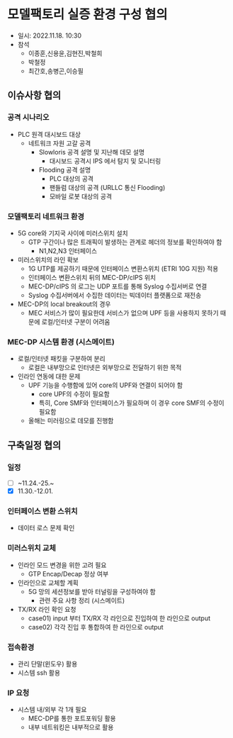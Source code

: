 # 모델팩토리 실증 환경 구성 협의
- 일시: 2022.11.18. 10:30
- 참석
  - 이종훈,신용윤,김현진,박철희
  - 박철정
  - 최간호,송병곤,이승필

## 이슈사항 협의
### 공격 시나리오
- PLC 원격 대시보드 대상
  - 네트워크 자원 고갈 공격
    - Slowloris 공격 설명 및 지난해 데모 설명
      - 대시보드 공격시 IPS 에서 탐지 및 모니터링
    - Flooding 공격 설명
      - PLC 대상의 공격
      - 팬들럼 대상의 공격 (URLLC 통신 Flooding)
      - 모바일 로봇 대상의 공격

### 모델팩토리 네트워크 환경
- 5G core와 기지국 사이에 미러스위치 설치
  - GTP 구간이나 많은 트래픽이 발생하는 관계로 헤더의 정보를 확인하여야 함
    - N1,N2,N3 인터페이스
- 미러스위치의 라인 확보
  - 1G UTP를 제공하기 때문에 인터페이스 변환스위치 (ETRI 10G 지원) 적용
  - 인터페이스 변환스위치 뒤의 MEC-DP/cIPS 위치
  - MEC-DP/cIPS 의 로그는 UDP 포트를 통해 Syslog 수집서버로 연결
  - Syslog 수집서버에서 수집한 데이터는 빅데이터 플랫폼으로 재전송
- MEC-DP의 local breakout의 경우
  - MEC 서비스가 많이 필요한데 서비스가 없으며 UPF 등을 사용하지 못하기 때문에 로컬/인터넷 구분이 어려움

### MEC-DP 시스템 환경 (시스메이트)
- 로컬/인터넷 패킷을 구분하여 분리
  - 로컬은 내부망으로 인터넷은 외부망으로 전달하기 위한 목적
- 인라인 연동에 대한 문제
  - UPF 기능을 수행함에 있어 core의 UPF와 연결이 되어야 함
    - core UPF의 수정이 필요함
    - 특히, Core SMF와 인터페이스가 필요하며 이 경우 core SMF의 수정이 필요함
  - 올해는 미러링으로 데모를 진행함

## 구축일정 협의
### 일정
- [ ] ~11.24.-25.~
- [x] 11.30.-12.01.

### 인터페이스 변환 스위치
- 데이터 로스 문제 확인

### 미러스위치 교체
- 인라인 모드 변경을 위한 고려 필요
  - GTP Encap/Decap 정상 여부
- 인라인으로 교체할 계획
  - 5G 망의 세션정보를 받아 터널링을 구성하여야 함
    - 관련 주요 사항 정리 (시스메이트)
- TX/RX 라인 확인 요청
  - case01) input 부터 TX/RX 각 라인으로 진입하여 한 라인으로 output
  - case02) 각각 진입 후 통합하여 한 라인으로 output

### 접속환경
- 관리 단말(윈도우) 활용
- 시스템 ssh 활용

### IP 요청
- 시스템 내/외부 각 1개 필요
  - MEC-DP를 통한 포트포워딩 활용
  - 내부 네트워킹은 내부적으로 활용
